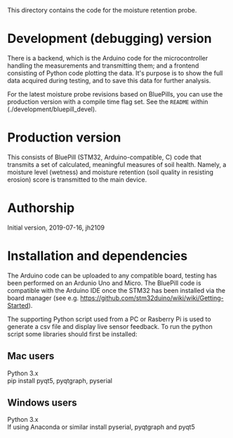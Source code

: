This directory contains the code for the moisture retention probe.

# Development (debugging) version
There is a backend, which is the Arduino code for the microcontroller handling the measurements and transmitting them; and a frontend consisting of Python code plotting the data. It's purpose is to show the full data acquired during testing, and to save this data for further analysis.

For the latest moisture probe revisions based on BluePills, you can use the production version with a compile time flag set. See the `README` within (./development/bluepill_devel).

# Production version
This consists of BluePill (STM32, Arduino-compatible, C) code that transmits a set of calculated, meaningful measures of soil health. Namely, a moisture level (wetness) and moisture retention (soil quality in resisting erosion) score is transmitted to the main device.

# Authorship
Initial version, 2019-07-16, jh2109

# Installation and dependencies
The Arduino code can be uploaded to any compatible board, testing has been performed on an Ardunio Uno and Micro. The BluePill code is compatible with the Arduino IDE once the STM32 has been installed via the board manager (see e.g. https://github.com/stm32duino/wiki/wiki/Getting-Started).

The supporting Python script used from a PC or Rasberry Pi is used to generate a csv file and display live sensor feedback. To run the python script some libraries should first be installed:

## Mac users
Python 3.x <br />
pip install pyqt5, pyqtgraph, pyserial

## Windows users
Python 3.x <br />
If using Anaconda or similar install pyserial, pyqtgraph and pyqt5

